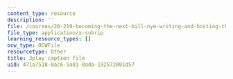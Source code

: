 ```yaml
---
content_type: resource
description: ''
file: /courses/20-219-becoming-the-next-bill-nye-writing-and-hosting-the-educational-show-january-iap-2015/471a75180ac65a818ada192572801d57_VBgVRviSKek.vtt
file_type: application/x-subrip
learning_resource_types: []
ocw_type: OCWFile
resourcetype: Other
title: 3play caption file
uid: 471a7518-0ac6-5a81-8ada-192572801d57
---
```


